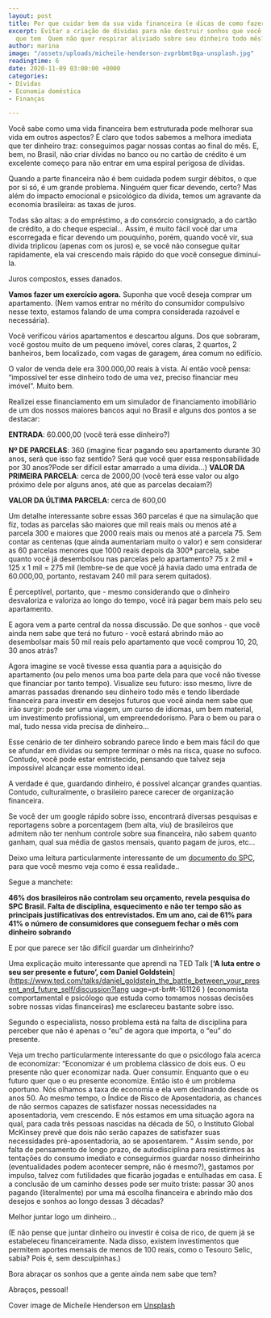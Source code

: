 ```yaml
---
layout: post
title: Por que cuidar bem da sua vida financeira (e dicas de como fazer isso)?
excerpt: Evitar a criação de dívidas para não destruir sonhos que você ainda nem sabe
  que tem  Quem não quer respirar aliviado sobre seu dinheiro todo mês?
author: marina
image: "/assets/uploads/micheile-henderson-zvprbbmt8qa-unsplash.jpg"
readingtime: 6
date: 2020-11-09 03:00:00 +0000
categories:
- Dívidas
- Economia doméstica
- Finanças

---
```

Você sabe como uma vida financeira bem estruturada pode melhorar sua vida em outros aspectos? É claro que todos sabemos a melhora imediata que ter dinheiro traz: conseguimos pagar nossas contas ao final do mês. E, bem, no Brasil, não criar dívidas no banco ou no cartão de crédito é um excelente começo para não entrar em uma espiral perigosa de dívidas.

Quando a parte financeira não é bem cuidada podem surgir débitos, o que por si só, é um grande problema. Ninguém quer ficar devendo, certo? Mas além do impacto emocional e psicológico da dívida, temos um agravante da economia brasileira: as taxas de juros.

Todas são altas: a do empréstimo, a do consórcio consignado, a do cartão de crédito, a do cheque especial… Assim, é muito fácil você dar uma escorregada e ficar devendo um pouquinho, porém, quando você vir, sua dívida triplicou (apenas com os juros) e, se você não consegue quitar rapidamente, ela vai crescendo mais rápido do que você consegue diminuí-la.

Juros compostos, esses danados.

**Vamos fazer um exercício agora.** Suponha que você deseja comprar um apartamento. (Nem vamos entrar no mérito do consumidor compulsivo nesse texto, estamos falando de uma compra considerada razoável e necessária).

Você verificou vários apartamentos e descartou alguns. Dos que sobraram, você gostou muito de um pequeno imóvel, cores claras, 2 quartos, 2 banheiros, bem localizado, com vagas de garagem, área comum no edifício.

O valor de venda dele era 300.000,00 reais à vista. Aí então você pensa: “impossível ter esse dinheiro todo de uma vez, preciso financiar meu imóvel”. Muito bem.

Realizei esse financiamento em um simulador de financiamento imobiliário de um dos nossos maiores bancos aqui no Brasil e alguns dos pontos a se destacar:

**ENTRADA**: 60.000,00 (você terá esse dinheiro?)

**Nº DE PARCELAS**: 360 (imagine ficar pagando seu apartamento durante 30 anos, será que isso faz sentido? Será que você quer essa responsabilidade por 30 anos?Pode ser difícil estar amarrado a uma dívida...) **VALOR DA PRIMEIRA PARCELA**: cerca de 2000,00 (você terá esse valor ou algo próximo dele por alguns anos, até que as parcelas decaiam?)

**VALOR DA ÚLTIMA PARCELA**: cerca de 600,00

Um detalhe interessante sobre essas 360 parcelas é que na simulação que fiz, todas as parcelas são maiores que mil reais mais ou menos até a parcela 300 e maiores que 2000 reais mais ou menos até a parcela 75. Sem contar as centenas (que ainda aumentariam muito o valor) e sem considerar as 60 parcelas menores que 1000 reais depois da 300ª parcela, sabe quanto você já desembolsou nas parcelas pelo apartamento? 75 x 2 mil + 125 x 1 mil = 275 mil (lembre-se de que você já havia dado uma entrada de 60.000,00, portanto, restavam 240 mil para serem quitados).

É perceptível, portanto, que - mesmo considerando que o dinheiro desvaloriza e valoriza ao longo do tempo, você irá pagar bem mais pelo seu apartamento.

E agora vem a parte central da nossa discussão. De que sonhos - que você ainda nem sabe que terá no futuro - você estará abrindo mão ao desembolsar mais 50 mil reais pelo apartamento que você comprou 10, 20, 30 anos atrás?

Agora imagine se você tivesse essa quantia para a aquisição do apartamento (ou pelo menos uma boa parte dela para que você não tivesse que financiar por tanto tempo). Visualize seu futuro: isso mesmo, livre de amarras passadas drenando seu dinheiro todo mês e tendo liberdade financeira para investir em desejos futuros que você ainda nem sabe que irão surgir: pode ser uma viagem, um curso de idiomas, um bem material, um investimento profissional, um empreendedorismo. Para o bem ou para o mal, tudo nessa vida precisa de dinheiro...

Esse cenário de ter dinheiro sobrando parece lindo e bem mais fácil do que se afundar em dívidas ou sempre terminar o mês na risca, quase no sufoco. Contudo, você pode estar entristecido, pensando que talvez seja impossível alcançar esse momento ideal.

A verdade é que, guardando dinheiro, é possível alcançar grandes quantias. Contudo, culturalmente, o brasileiro parece carecer de organização financeira.

Se você der um google rápido sobre isso, encontrará diversas pesquisas e reportagens sobre a porcentagem (bem alta, viu) de brasileiros que admitem não ter nenhum controle sobre sua financeira, não sabem quanto ganham, qual sua média de gastos mensais, quanto pagam de juros, etc…

Deixo uma leitura particularmente interessante de um [documento do SPC](https://www.spcbrasil.org.br/uploads/st_imprensa/release_educacao_financeira_v7.pdf), para que você mesmo veja como é essa realidade..

Segue a manchete:

**46% dos brasileiros não controlam seu orçamento, revela pesquisa do SPC Brasil. Falta de disciplina, esquecimento e não ter tempo são as principais justificativas dos entrevistados. Em um ano, cai de 61% para 41% o número de consumidores que conseguem fechar o mês com dinheiro sobrando**

E por que parece ser tão difícil guardar um dinheirinho?

Uma explicação muito interessante que aprendi na TED Talk [**‘A luta entre o seu ser presente e futuro’, com Daniel Goldstein**](https://www.ted.com/talks/daniel_goldstein_the_battle_between_your_present_and_future_self/discussion?lang uage=pt-br#t-161126 ) (economista comportamental e psicólogo que estuda como tomamos nossas decisões sobre nossas vidas financeiras) me esclareceu bastante sobre isso.

Segundo o especialista, nosso problema está na falta de disciplina para perceber que não é apenas o “eu” de agora que importa, o “eu” do presente.

Veja um trecho particularmente interessante do que o psicólogo fala acerca de economizar: “Economizar é um problema clássico de dois eus. O eu presente não quer economizar nada. Quer consumir. Enquanto que o eu futuro quer que o eu presente economize. Então isto é um problema oportuno. Nós olhamos a taxa de economia e ela vem declinando desde os anos 50. Ao mesmo tempo, o Índice de Risco de Aposentadoria, as chances de não sermos capazes de satisfazer nossas necessidades na aposentadoria, vem crescendo. E nós estamos em uma situação agora na qual, para cada três pessoas nascidas na década de 50, o Instituto Global McKinsey prevê que dois não serão capazes de satisfazer suas necessidades pré-aposentadoria, ao se aposentarem. “ Assim sendo, por falta de pensamento de longo prazo, de autodisciplina para resistirmos às tentações do consumo imediato e conseguirmos guardar nosso dinheirinho (eventualidades podem acontecer sempre, não é mesmo?), gastamos por impulso, talvez com futilidades que ficarão jogadas e entulhadas em casa. E a conclusão de um caminho desses pode ser muito triste: passar 30 anos pagando (literalmente) por uma má escolha financeira e abrindo mão dos desejos e sonhos ao longo dessas 3 décadas?

Melhor juntar logo um dinheiro…

(E não pense que juntar dinheiro ou investir é coisa de rico, de quem já se estabeleceu financeiramente. Nada disso, existem investimentos que permitem aportes mensais de menos de 100 reais, como o Tesouro Selic, sabia? Pois é, sem desculpinhas.)

Bora abraçar os sonhos que a gente ainda nem sabe que tem?

Abraços, pessoal!

Cover image de Micheile Henderson em [Unsplash](https://unsplash.com/photos/ZVprbBmT8QA)